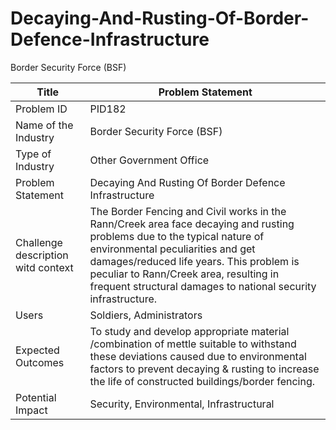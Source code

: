# Decaying-And-Rusting-Of-Border-Defence-Infrastructure
Border Security Force (BSF)

| Title                                   | Problem Statement                              |
| -----------                             | ---------------------------------------------- |
| Problem ID                              | PID182                                         |
| Name of the Industry	                  | Border Security Force (BSF)                    |
| Type of Industry                        | Other Government Office                        |
| Problem Statement	                      | Decaying And Rusting Of Border Defence Infrastructure |
| Challenge description witd context      | The Border Fencing and Civil works in the Rann/Creek area face decaying and rusting problems due to the typical nature of environmental peculiarities and get damages/reduced life years. This problem is peculiar to Rann/Creek area, resulting in frequent structural damages to national security infrastructure. |
| Users                                   | Soldiers, Administrators |
| Expected Outcomes                       | To study and develop appropriate material /combination of mettle suitable to withstand these deviations caused due to environmental factors to prevent decaying & rusting to increase the life of constructed buildings/border fencing. |
| Potential Impact                        | Security, Environmental, Infrastructural  |
